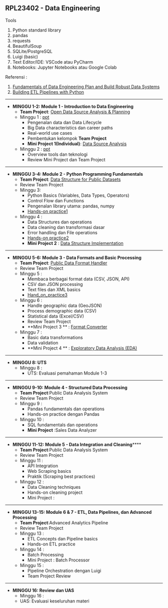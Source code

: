 RPL23402 - Data Engineering
---------------------------

Tools

1. Python standard library
2. pandas
3. requests
4. BeautifulSoup
5. SQLite/PostgreSQL
6. Luigi (basic)
7. Text Editor/IDE: VSCode atau PyCharm
8. Notebooks: Jupyter Notebooks atau Google Colab

Referensi :

1. [Fundamentals of Data Engineering Plan and Build Robust Data Systems](https://drive.google.com/file/d/1ncjfLNRSMcwiP-Mk5IWqCgp5x767yvTW/view?usp=drive_link)
2. [Building ETL Pipelines with Python](https://drive.google.com/file/d/17yfmUb5fobAO-2K4p_QMaqBkzo7gHMfG/view?usp=sharing)

---

* **MINGGU 1-2: Module 1 - Introduction to Data Engineering**
  * **Team Project**: [Open Data Source Analysis & Planning](https://)
  * Minggu 1 : [ppt](https://drive.google.com/file/d/1zpElsFSyQ-FMyJ3YnHdGrUhMOcSYQNu7/view?usp=sharing)
    * Pengenalan data dan Data Lifecycle
    * Big Data characteristics dan career paths
    * Real-world use cases
    * Pembentukan kelompok  **Team Project**
    * **Mini Project 1(Individual)**: [Data Source Analysis](https://)
  * Minggu 2 : [ppt](https://https://drive.google.com/file/d/15tjISNazlHfNHcBz-NjFqxuotEmjnrQS/view?usp=sharing)
    * Overview tools dan teknologi
    * Review Mini Project dan Team Project

---

* **MINGGU 3-4: Module 2 - Python Programming Fundamentals**
  * **Team Project**: [Data Structure for Public Datasets](project/team_project2.md)
  * Review Team Project
  * Minggu 3:
    * Python Basics (Variables, Data Types, Operators)
    * Control Flow dan Functions
    * Pengenalan library utama: pandas, numpy
    * [Hands-on practice1](kode/Hands_on_practice1.ipynb)
  * Minggu 4 :
    * Data Structures dan operations
    * Data cleaning dan transformasi dasar
    * Error handling dan File operations
    * [Hands-on practice2](kode/hand_on_practice2)
    * **Mini Project 2** : [Data Structure Implementation](https://project/mini_project2.md)

---

* **MINGGU 5-6: Module 3 - Data Formats and Basic Processing**
  * **Team Project**: [Public Data Format Handler](project/team_project3.md)
  * Review Team Project
  * Minggu 5 :
    * Membaca berbagai format data (CSV, JSON, API)
    * CSV dan JSON processing
    * Text files dan XML basics
    * [Hand_on_practice3](kode/hand_on_practice3)
  * Minggu 6 :
    * Handle geographic data (GeoJSON)
    * Process demographic data (CSV)
    * Statistical data (Excel/CSV)
    * Review Team Project
    *  **Mini Project 3 ** : [Format Converter](project/mini_project3.md)
  * Minggu 7 :
    * Basic data transformations
    * Data validation
    *  **Mini Project 4 ** : [Exploratory Data Analysis (EDA)](project/mini_project4.md)

---

* **MINGGU 8: UTS**
  * Minggu 8 :
    * UTS: Evaluasi pemahaman Module 1-3

---

* **MINGGU 9-10: Module 4 - Structured Data Processing**
  * **Team Project**:Public Data Analysis System
  * Review Team Project
  * Minggu 9 :
    * Pandas fundamentals dan operations
    * Hands-on practice dengan Pandas
  * Minggu 10 :
    * SQL fundamentals dan operations
    * **Mini Project** :Sales Data Analyzer

---

* **MINGGU 11-12: Module 5 - Data Integration and Cleaning******
  * **Team Project**:Public Data Analysis System
  * Review Team Project
  * Minggu 11 :
    * API Integration
    * Web Scraping basics
    * Praktik (Scraping best practices)
  * Minggu 12 :
    * Data Cleaning techniques
    * Hands-on cleaning project
    * Mini Project :

---

* **MINGGU 13-15: Module 6 & 7 - ETL, Data Pipelines, dan Advanced Processing**
  * **Team Project**:Advanced Analytics Pipeline
  * Review Team Project
  * Minggu 13 :
    * ETL Concepts dan Pipeline basics
    * Hands-on ETL practice
  * Minggu 14 :
    * Batch Processing
    * Mini Project : Batch Processor
  * Minggu 15 :
    * Pipeline Orchestration dengan Luigi
    * Team Project Review

---

* **MINGGU 16: Review dan UAS**
  * Minggu 16 :
  * UAS: Evaluasi keseluruhan materi
